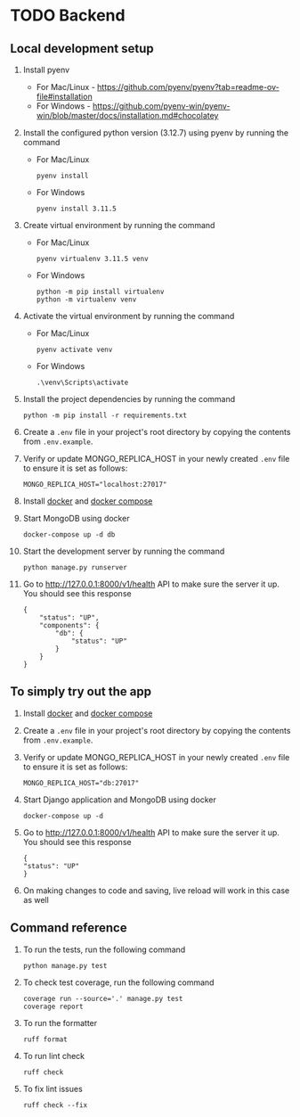 # TODO Backend

## Local development setup

1. Install pyenv
   - For Mac/Linux - https://github.com/pyenv/pyenv?tab=readme-ov-file#installation
   - For Windows - https://github.com/pyenv-win/pyenv-win/blob/master/docs/installation.md#chocolatey
2. Install the configured python version (3.12.7) using pyenv by running the command
   - For Mac/Linux
     ```
     pyenv install
     ```
   - For Windows
     ```
     pyenv install 3.11.5
     ```
3. Create virtual environment by running the command
   - For Mac/Linux
     ```
     pyenv virtualenv 3.11.5 venv
     ```
   - For Windows
     ```
     python -m pip install virtualenv
     python -m virtualenv venv
     ```
4. Activate the virtual environment by running the command
   - For Mac/Linux
     ```
     pyenv activate venv
     ```
   - For Windows
     ```
     .\venv\Scripts\activate
     ```
5. Install the project dependencies by running the command
   ```
   python -m pip install -r requirements.txt
   ```
6. Create a `.env` file in your project's root directory by copying the contents from `.env.example`.

7. Verify or update MONGO_REPLICA_HOST in your newly created `.env` file to ensure it is set as follows:
   ```env
   MONGO_REPLICA_HOST="localhost:27017"
   ```
8. Install [docker](https://docs.docker.com/get-docker/) and [docker compose](https://docs.docker.com/compose/install/)
9. Start MongoDB using docker
   ```
   docker-compose up -d db
   ```
10. Start the development server by running the command
    ```
    python manage.py runserver
    ```
11. Go to http://127.0.0.1:8000/v1/health API to make sure the server it up. You should see this response
    ```
    {
        "status": "UP",
        "components": {
            "db": {
                "status": "UP"
            }
        }
    }
    ```

## To simply try out the app

1. Install [docker](https://docs.docker.com/get-docker/) and [docker compose](https://docs.docker.com/compose/install/)

2. Create a `.env` file in your project's root directory by copying the contents from `.env.example`.

3. Verify or update MONGO_REPLICA_HOST in your newly created `.env` file to ensure it is set as follows:

   ```env
   MONGO_REPLICA_HOST="db:27017"

   ```

4. Start Django application and MongoDB using docker
   ```
   docker-compose up -d
   ```
5. Go to http://127.0.0.1:8000/v1/health API to make sure the server it up. You should see this response
   ```
   {
   "status": "UP"
   }
   ```
6. On making changes to code and saving, live reload will work in this case as well

## Command reference

1. To run the tests, run the following command
   ```
   python manage.py test
   ```
2. To check test coverage, run the following command
   ```
   coverage run --source='.' manage.py test
   coverage report
   ```
3. To run the formatter
   ```
   ruff format
   ```
4. To run lint check
   ```
   ruff check
   ```
5. To fix lint issues
   ```
   ruff check --fix
   ```
